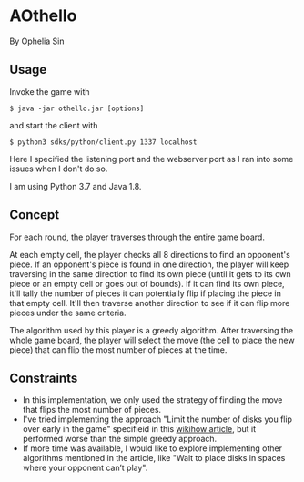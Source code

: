 # AOthello

By Ophelia Sin

## Usage

Invoke the game with 

    $ java -jar othello.jar [options]

and start the client with 

    $ python3 sdks/python/client.py 1337 localhost 

Here I specified the listening port and the webserver port as I ran into some issues when I don't do so.

I am using Python 3.7 and Java 1.8.

## Concept  
For each round, the player traverses through the entire game board. 

At each empty cell, the player checks all 8 directions to find an opponent's piece. If an opponent's piece is found in one direction, the player will keep traversing in the same direction to find its own piece (until it gets to its own piece or an empty cell or goes out of bounds). If it can find its own piece, it'll tally the number of pieces it can potentially flip if placing the piece in that empty cell. It'll then traverse another direction to see if it can flip more pieces under the same criteria. 

The algorithm used by this player is a greedy algorithm. After traversing the whole game board, the player will select the move (the cell to place the new piece) that can flip the most number of pieces at the time. 

## Constraints
- In this implementation, we only used the strategy of finding the move that flips the most number of pieces.
- I've tried implementing the approach "Limit the number of disks you flip over early in the game" specifieid in this [wikihow article](https://www.wikihow.com/Play-Othello), but it performed worse than the simple greedy approach.
- If more time was available, I would like to explore implementing other algorithms mentioned in the article, like "Wait to place disks in spaces where your opponent can’t play". 